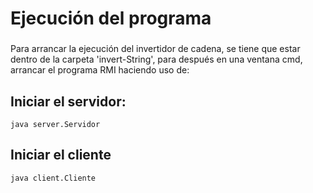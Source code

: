 # Ejecución del programa #
### 
Para arrancar la ejecución del invertidor de cadena, se tiene que estar dentro de la carpeta 'invert-String', para después en una ventana cmd, arrancar el programa RMI haciendo uso de:
###
## Iniciar el servidor: ##
``` 
java server.Servidor
```
## Iniciar el cliente ## 
```
java client.Cliente
```